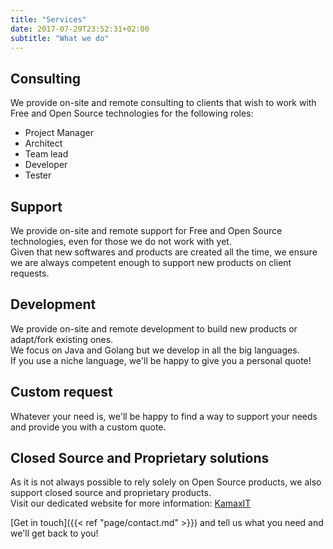 ```yaml
---
title: "Services"
date: 2017-07-29T23:52:31+02:00
subtitle: "What we do"
---
```

## Consulting
We provide on-site and remote consulting to clients that wish to work with Free and Open Source technologies for the following roles:

- Project Manager
- Architect
- Team lead
- Developer
- Tester

## Support
We provide on-site and remote support for Free and Open Source technologies, even for those we do not work with yet.  
Given that new softwares and products are created all the time, we ensure we are always competent enough to support new products on client requests.

## Development
We provide on-site and remote development to build new products or adapt/fork existing ones.  
We focus on Java and Golang but we develop in all the big languages.  
If you use a niche language, we'll be happy to give you a personal quote!

## Custom request
Whatever your need is, we'll be happy to find a way to support your needs and provide you with a custom quote.  

## Closed Source and Proprietary solutions
As it is not always possible to rely solely on Open Source products, we also support closed source and proprietary products.  
Visit our dedicated website for more information: [KamaxIT](https://www.kamaxit.com/)

[Get in touch]({{< ref "page/contact.md" >}}) and tell us what you need and we'll get back to you!
